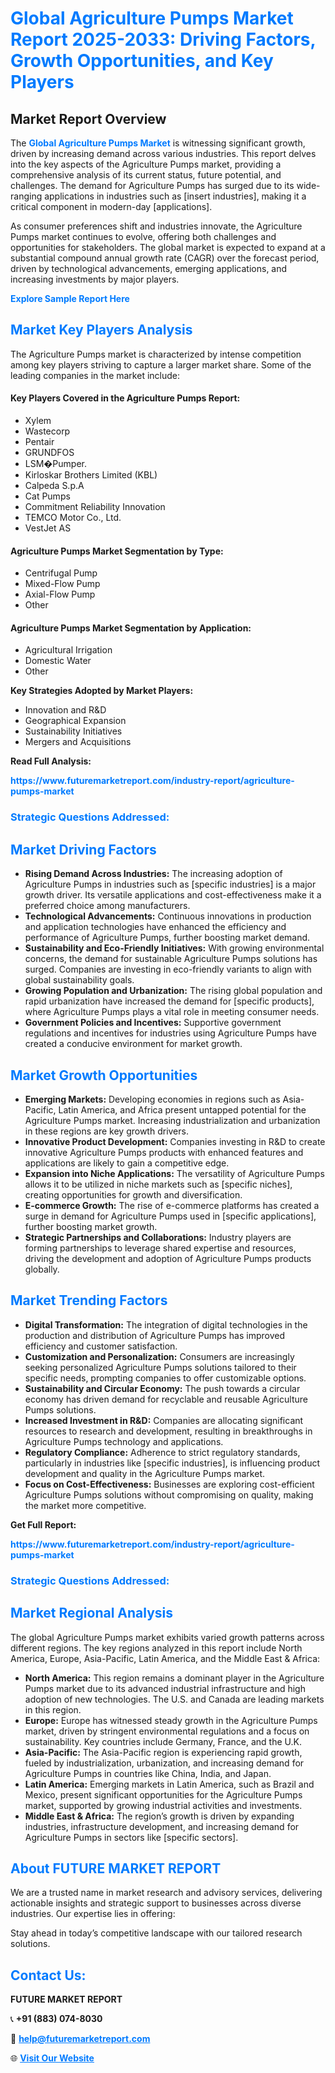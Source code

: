 <h1 style="color: #007BFF;">Global Agriculture Pumps Market Report 2025-2033: Driving Factors, Growth Opportunities, and Key Players</h1>

<section id="overview">
<h2>Market Report Overview</h2>
<p>The <a href="https://www.futuremarketreport.com/industry-report/agriculture-pumps-market" style="color: #007BFF; text-decoration: none;"><strong>Global Agriculture Pumps Market</strong></a> is witnessing significant growth, driven by increasing demand across various industries. This report delves into the key aspects of the Agriculture Pumps market, providing a comprehensive analysis of its current status, future potential, and challenges. The demand for Agriculture Pumps has surged due to its wide-ranging applications in industries such as [insert industries], making it a critical component in modern-day [applications].</p>
<p>As consumer preferences shift and industries innovate, the Agriculture Pumps market continues to evolve, offering both challenges and opportunities for stakeholders. The global market is expected to expand at a substantial compound annual growth rate (CAGR) over the forecast period, driven by technological advancements, emerging applications, and increasing investments by major players.</p>
</section>

<section id="overview">
<p><a href="https://www.futuremarketreport.com/request-sample/reportId=96512" style="color: #007BFF; text-decoration: none;"><strong>Explore Sample Report Here</strong></a></p>
</section>

<section id="key-players">
<h2 style="color: #007BFF;">Market Key Players Analysis</h2>
<p>The Agriculture Pumps market is characterized by intense competition among key players striving to capture a larger market share. Some of the leading companies in the market include:</p>
<h4>Key Players Covered in the Agriculture Pumps Report:</h4>
<ul><li>Xylem</li><li>Wastecorp</li><li>Pentair</li><li>GRUNDFOS</li><li>LSM�Pumper.</li><li>Kirloskar Brothers Limited (KBL)</li><li>Calpeda S.p.A</li><li>Cat Pumps</li><li>Commitment Reliability Innovation</li><li>TEMCO Motor Co., Ltd.</li><li>VestJet AS</li></ul>
<h4>Agriculture Pumps Market Segmentation by Type:</h4>
<ul><li>Centrifugal Pump</li><li>Mixed-Flow Pump</li><li>Axial-Flow Pump</li><li>Other</li></ul>

<h4>Agriculture Pumps Market Segmentation by Application:</h4>
<ul><li>Agricultural Irrigation</li><li>Domestic Water</li><li>Other</li></ul>
<p><strong>Key Strategies Adopted by Market Players:</strong></p>
<ul>
<li>Innovation and R&D</li>
<li>Geographical Expansion</li>
<li>Sustainability Initiatives</li>
<li>Mergers and Acquisitions</li>
</ul>
</section>

<section>
<p><strong>Read Full Analysis: </strong></p><a href="https://www.futuremarketreport.com/industry-report/agriculture-pumps-market" style="color: #007BFF; text-decoration: none;"><strong>https://www.futuremarketreport.com/industry-report/agriculture-pumps-market</strong></a>
<h3 style="color: #007BFF;">Strategic Questions Addressed:</h3>
</section>

<section id="driving-factors">
<h2 style="color: #007BFF;">Market Driving Factors</h2>
<ul>
<li><strong>Rising Demand Across Industries:</strong> The increasing adoption of Agriculture Pumps in industries such as [specific industries] is a major growth driver. Its versatile applications and cost-effectiveness make it a preferred choice among manufacturers.</li>
<li><strong>Technological Advancements:</strong> Continuous innovations in production and application technologies have enhanced the efficiency and performance of Agriculture Pumps, further boosting market demand.</li>
<li><strong>Sustainability and Eco-Friendly Initiatives:</strong> With growing environmental concerns, the demand for sustainable Agriculture Pumps solutions has surged. Companies are investing in eco-friendly variants to align with global sustainability goals.</li>
<li><strong>Growing Population and Urbanization:</strong> The rising global population and rapid urbanization have increased the demand for [specific products], where Agriculture Pumps plays a vital role in meeting consumer needs.</li>
<li><strong>Government Policies and Incentives:</strong> Supportive government regulations and incentives for industries using Agriculture Pumps have created a conducive environment for market growth.</li>
</ul>
</section>

<section id="growth-opportunities">
<h2 style="color: #007BFF;">Market Growth Opportunities</h2>
<ul>
<li><strong>Emerging Markets:</strong> Developing economies in regions such as Asia-Pacific, Latin America, and Africa present untapped potential for the Agriculture Pumps market. Increasing industrialization and urbanization in these regions are key growth drivers.</li>
<li><strong>Innovative Product Development:</strong> Companies investing in R&D to create innovative Agriculture Pumps products with enhanced features and applications are likely to gain a competitive edge.</li>
<li><strong>Expansion into Niche Applications:</strong> The versatility of Agriculture Pumps allows it to be utilized in niche markets such as [specific niches], creating opportunities for growth and diversification.</li>
<li><strong>E-commerce Growth:</strong> The rise of e-commerce platforms has created a surge in demand for Agriculture Pumps used in [specific applications], further boosting market growth.</li>
<li><strong>Strategic Partnerships and Collaborations:</strong> Industry players are forming partnerships to leverage shared expertise and resources, driving the development and adoption of Agriculture Pumps products globally.</li>
</ul>
</section>

<section id="trending-factors">
<h2 style="color: #007BFF;">Market Trending Factors</h2>
<ul>
<li><strong>Digital Transformation:</strong> The integration of digital technologies in the production and distribution of Agriculture Pumps has improved efficiency and customer satisfaction.</li>
<li><strong>Customization and Personalization:</strong> Consumers are increasingly seeking personalized Agriculture Pumps solutions tailored to their specific needs, prompting companies to offer customizable options.</li>
<li><strong>Sustainability and Circular Economy:</strong> The push towards a circular economy has driven demand for recyclable and reusable Agriculture Pumps solutions.</li>
<li><strong>Increased Investment in R&D:</strong> Companies are allocating significant resources to research and development, resulting in breakthroughs in Agriculture Pumps technology and applications.</li>
<li><strong>Regulatory Compliance:</strong> Adherence to strict regulatory standards, particularly in industries like [specific industries], is influencing product development and quality in the Agriculture Pumps market.</li>
<li><strong>Focus on Cost-Effectiveness:</strong> Businesses are exploring cost-efficient Agriculture Pumps solutions without compromising on quality, making the market more competitive.</li>
</ul>
</section>

<section>
<p><strong>Get Full Report: </strong></p><a href="https://www.futuremarketreport.com/industry-report/agriculture-pumps-market" style="color: #007BFF; text-decoration: none;"><strong>https://www.futuremarketreport.com/industry-report/agriculture-pumps-market</strong></a>
<h3 style="color: #007BFF;">Strategic Questions Addressed:</h3>
</section>


<section id="regional-analysis">
<h2 style="color: #007BFF;">Market Regional Analysis</h2>
<p>The global Agriculture Pumps market exhibits varied growth patterns across different regions. The key regions analyzed in this report include North America, Europe, Asia-Pacific, Latin America, and the Middle East & Africa:</p>
<ul>
<li><strong>North America:</strong> This region remains a dominant player in the Agriculture Pumps market due to its advanced industrial infrastructure and high adoption of new technologies. The U.S. and Canada are leading markets in this region.</li>
<li><strong>Europe:</strong> Europe has witnessed steady growth in the Agriculture Pumps market, driven by stringent environmental regulations and a focus on sustainability. Key countries include Germany, France, and the U.K.</li>
<li><strong>Asia-Pacific:</strong> The Asia-Pacific region is experiencing rapid growth, fueled by industrialization, urbanization, and increasing demand for Agriculture Pumps in countries like China, India, and Japan.</li>
<li><strong>Latin America:</strong> Emerging markets in Latin America, such as Brazil and Mexico, present significant opportunities for the Agriculture Pumps market, supported by growing industrial activities and investments.</li>
<li><strong>Middle East & Africa:</strong> The region’s growth is driven by expanding industries, infrastructure development, and increasing demand for Agriculture Pumps in sectors like [specific sectors].</li>
</ul>
</section>

<footer>
<h2 style="color: #007BFF;">About FUTURE MARKET REPORT</h2>
<p>We are a trusted name in market research and advisory services, delivering actionable insights and strategic support to businesses across diverse industries. Our expertise lies in offering:</p>

<p>Stay ahead in today’s competitive landscape with our tailored research solutions.</p>

<h2 style="color: #007BFF;">Contact Us:</h2>
<p><strong>FUTURE MARKET REPORT</strong></p>
<p>📞 <strong>+91 (883) 074-8030</strong></p>
<p>📧 <strong><a href="mailto:help@futuremarketreport.com" style="color: #007BFF;">help@futuremarketreport.com</a></strong></p>
<p>🌐 <strong><a href="https://www.futuremarketreport.com/" style="color: #007BFF;">Visit Our Website</a></strong></p>
</footer>